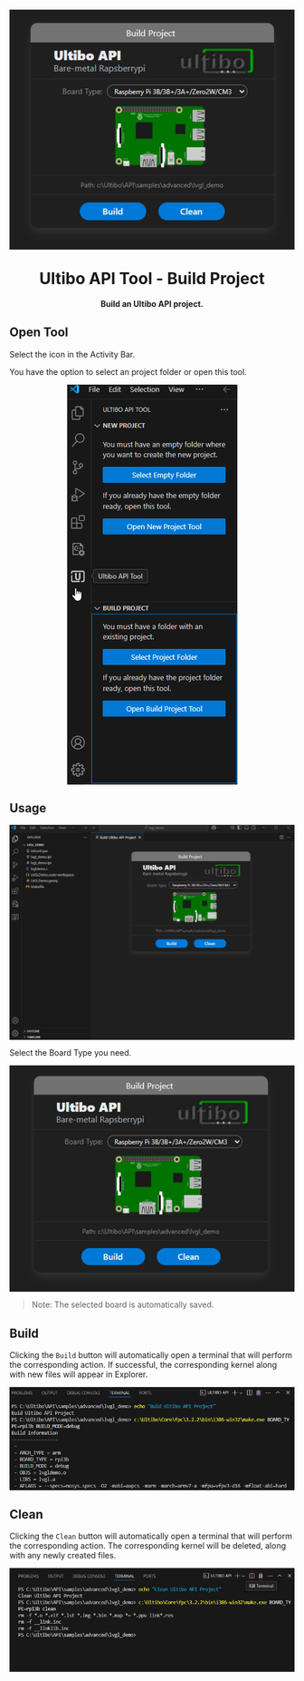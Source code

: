 <h1 align="center">
    <img align="center" src="img/BuildP.png" width="auto" alt="BuildUltiboAPI">
  <br>
	<br>
	Ultibo API Tool - Build Project
</h1>
<p align="center"><strong>Build an Ultibo API project.</strong></p>



## Open Tool

Select the icon in the Activity Bar.

You have the option to select an project folder or open this tool.

<p align="center">
    <img align="center" src="img/OpenBuildP.png" width="auto" alt="Open Build Ultibo API Tool">
</p>

## Usage

<p align="center">
    <img align="center" src="img/BuildProj.gif" width="auto" alt="SampleBuild">
</p>

Select the Board Type you need.

<p align="center">
    <img align="center" src="img/SelectBoard.gif" width="auto" alt="Select Board">
</p>

> Note: The selected board is automatically saved.

## Build

Clicking the `Build` button will automatically open a terminal that will perform the corresponding action.
If successful, the corresponding kernel along with new files will appear in Explorer.

<p align="center">
    <img align="center" src="img/BuildTerminal.png" width="auto" alt="Build Terminal">
</p>

## Clean

Clicking the `Clean` button will automatically open a terminal that will perform the corresponding action.
The corresponding kernel will be deleted, along with any newly created files.

<p align="center">
    <img align="center" src="img/CleanTerminal.png" width="auto" alt="Clean Terminal">
</p>



